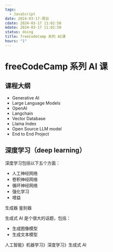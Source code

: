 ```yaml
---
tags:
  - JavaScript
date: 2024-03-17-周日
cdate: 2024-03-17 11:02:50
mdate: 2024-03-17 11:02:50
status: doing
title: freeCodeCamp 系列 AI课
hours: "1"
---
```


# freeCodeCamp 系列 AI 课

## 课程大纲

- Generative AI
- Large Language Models
- OpenAI
- Langchain
- Vector Database
- LIama Index
- Open Source LLM model
- End to End Project

## 深度学习（deep learning）

深度学习包括以下五个方面：

- 人工神经网络
- 卷积神经网络
- 循环神经网络
- 强化学习
- 增益

生成器
鉴别器

生成式 AI 是个很大的话题，包括：

- 生成图像模型
- 生成文本模型

人工智能》机器学习》深度学习》生成式 AI
